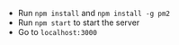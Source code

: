 - Run `npm install` and `npm install -g pm2`
- Run `npm start` to start the server
- Go to `localhost:3000`